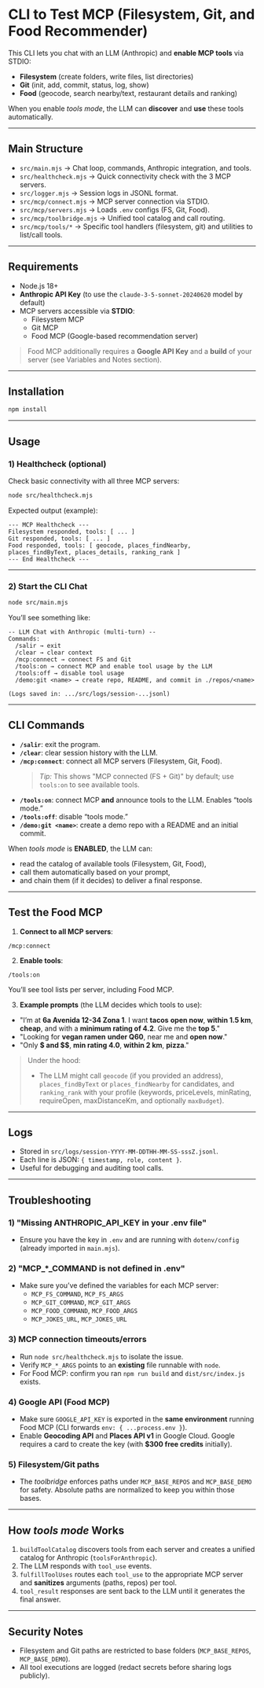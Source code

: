 
# CLI to Test MCP (Filesystem, Git, and Food Recommender)

This CLI lets you chat with an LLM (Anthropic) and **enable MCP tools** via STDIO:

* **Filesystem** (create folders, write files, list directories)  
* **Git** (init, add, commit, status, log, show)  
* **Food** (geocode, search nearby/text, restaurant details and ranking)

When you enable *tools mode*, the LLM can **discover** and **use** these tools automatically.

---

## Main Structure

* `src/main.mjs` → Chat loop, commands, Anthropic integration, and tools.  
* `src/healthcheck.mjs` → Quick connectivity check with the 3 MCP servers.  
* `src/logger.mjs` → Session logs in JSONL format.  
* `src/mcp/connect.mjs` → MCP server connection via STDIO.  
* `src/mcp/servers.mjs` → Loads `.env` configs (FS, Git, Food).  
* `src/mcp/toolbridge.mjs` → Unified tool catalog and call routing.  
* `src/mcp/tools/*` → Specific tool handlers (filesystem, git) and utilities to list/call tools.

---

## Requirements

* Node.js 18+  
* **Anthropic API Key** (to use the `claude-3-5-sonnet-20240620` model by default)  
* MCP servers accessible via **STDIO**:
  * Filesystem MCP  
  * Git MCP  
  * Food MCP (Google-based recommendation server)

> Food MCP additionally requires a **Google API Key** and a **build** of your server (see Variables and Notes section).

---

## Installation

```bash
npm install
```

---

## Usage

### 1) Healthcheck (optional)

Check basic connectivity with all three MCP servers:

```bash
node src/healthcheck.mjs
```

Expected output (example):

```
--- MCP Healthcheck ---
Filesystem responded, tools: [ ... ]
Git responded, tools: [ ... ]
Food responded, tools: [ geocode, places_findNearby, places_findByText, places_details, ranking_rank ]
--- End Healthcheck ---
```

---

### 2) Start the CLI Chat

```bash
node src/main.mjs
```

You’ll see something like:

```
-- LLM Chat with Anthropic (multi-turn) --
Commands:
  /salir → exit
  /clear → clear context
  /mcp:connect → connect FS and Git
  /tools:on → connect MCP and enable tool usage by the LLM
  /tools:off → disable tool usage
  /demo:git <name> → create repo, README, and commit in ./repos/<name>

(Logs saved in: .../src/logs/session-...jsonl)
```

---

## CLI Commands

* **`/salir`**: exit the program.  
* **`/clear`**: clear session history with the LLM.  
* **`/mcp:connect`**: connect all MCP servers (Filesystem, Git, Food).  
  > *Tip:* This shows "MCP connected (FS + Git)" by default; use `tools:on` to see available tools.  
* **`/tools:on`**: connect MCP **and** announce tools to the LLM. Enables “tools mode.”  
* **`/tools:off`**: disable “tools mode.”  
* **`/demo:git <name>`**: create a demo repo with a README and an initial commit.

When *tools mode* is **ENABLED**, the LLM can:

* read the catalog of available tools (Filesystem, Git, Food),  
* call them automatically based on your prompt,  
* and chain them (if it decides) to deliver a final response.

---

## Test the Food MCP

1. **Connect to all MCP servers**:

```
/mcp:connect
```

2. **Enable tools**:

```
/tools:on
```

You’ll see tool lists per server, including Food MCP.

3. **Example prompts** (the LLM decides which tools to use):

* "I’m at **6a Avenida 12-34 Zona 1**. I want **tacos** **open now**, **within 1.5 km**, **cheap**, and with a **minimum rating of 4.2**. Give me the **top 5**."  
* "Looking for **vegan ramen** **under Q60**, near me and **open now**."  
* "Only **\$ and \$\$**, **min rating 4.0**, **within 2 km**, **pizza**."

> Under the hood:
> 
> * The LLM might call `geocode` (if you provided an address), `places_findByText` or `places_findNearby` for candidates, and `ranking_rank` with your profile (keywords, priceLevels, minRating, requireOpen, maxDistanceKm, and optionally `maxBudget`).

---

## Logs

* Stored in `src/logs/session-YYYY-MM-DDTHH-MM-SS-sssZ.jsonl`.  
* Each line is JSON: `{ timestamp, role, content }`.  
* Useful for debugging and auditing tool calls.

---

## Troubleshooting

### 1) "Missing ANTHROPIC_API_KEY in your .env file"

* Ensure you have the key in `.env` and are running with `dotenv/config` (already imported in `main.mjs`).

### 2) "MCP_*_COMMAND is not defined in .env"

* Make sure you’ve defined the variables for each MCP server:
  * `MCP_FS_COMMAND`, `MCP_FS_ARGS`  
  * `MCP_GIT_COMMAND`, `MCP_GIT_ARGS`  
  * `MCP_FOOD_COMMAND`, `MCP_FOOD_ARGS`
  * `MCP_JOKES_URL`, `MCP_JOKES_URL`

### 3) MCP connection timeouts/errors

* Run `node src/healthcheck.mjs` to isolate the issue.  
* Verify `MCP_*_ARGS` points to an **existing** file runnable with `node`.  
* For Food MCP: confirm you ran `npm run build` and `dist/src/index.js` exists.

### 4) Google API (Food MCP)

* Make sure `GOOGLE_API_KEY` is exported in the **same environment** running Food MCP (CLI forwards `env: { ...process.env }`).  
* Enable **Geocoding API** and **Places API v1** in Google Cloud. Google requires a card to create the key (with **$300 free credits** initially).

### 5) Filesystem/Git paths

* The *toolbridge* enforces paths under `MCP_BASE_REPOS` and `MCP_BASE_DEMO` for safety. Absolute paths are normalized to keep you within those bases.

---

## How *tools mode* Works

1. `buildToolCatalog` discovers tools from each server and creates a unified catalog for Anthropic (`toolsForAnthropic`).  
2. The LLM responds with `tool_use` events.  
3. `fulfillToolUses` routes each `tool_use` to the appropriate MCP server and **sanitizes** arguments (paths, repos) per tool.  
4. `tool_result` responses are sent back to the LLM until it generates the final answer.

---

## Security Notes

* Filesystem and Git paths are restricted to base folders (`MCP_BASE_REPOS`, `MCP_BASE_DEMO`).  
* All tool executions are logged (redact secrets before sharing logs publicly).